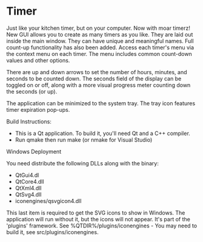 Timer
=====

Just like your kitchen timer, but on your computer. Now with moar timerz!
New GUI allows you to create as many timers as you like. They are laid out inside the main window.
They can have unique and meaningful names.
Full count-up functionality has also been added.
Access each timer's menu via the context menu on each timer. The menu includes common count-down values and other options.

There are up and down arrows to set the number of hours, minutes, and seconds to be counted down.
The seconds field of the display can be toggled on or off, along with a more visual progress meter counting down the seconds (or up).

The application can be minimized to the system tray. The tray icon features timer expiration pop-ups.




Build Instructions:
* This is a Qt application. To build it, you'll need Qt and a C++ compiler.
* Run qmake then run make (or nmake for Visual Studio)

Windows Deployment

You need distribute the following DLLs along with the binary:
* QtGui4.dl
* QtCore4.dll
* QtXml4.dll
* QtSvg4.dll
* iconengines/qsvgicon4.dll

This last item is required to get the SVG icons to show in Windows. The application will run without it, but the icons will not appear. It's part of the 'plugins' framework. See %QTDIR%/plugins/iconengines - You may need to build it, see src/plugins/iconengines.

